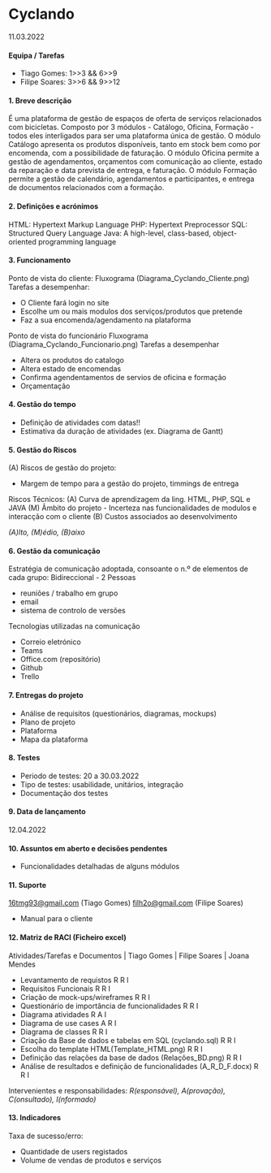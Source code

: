 # Cyclando
11.03.2022

#### Equipa / Tarefas 
- Tiago Gomes: 1>>3 && 6>>9
- Filipe Soares: 3>>6 && 9>>12

#### 1. Breve descrição
É uma plataforma de gestão de espaços de oferta de serviços relacionados com bicicletas.
Composto por 3 módulos - Catálogo, Oficina, Formação - todos eles interligados para ser uma plataforma única de gestão.
O módulo Catálogo apresenta os produtos disponíveis, tanto em stock bem como por encomenda, com a possibilidade de faturação.
O módulo Oficina permite a gestão de agendamentos, orçamentos com comunicação ao cliente, estado da reparação e data prevista de entrega, e faturação.
O módulo Formação permite a gestão de calendário, agendamentos e participantes, e entrega de documentos relacionados com a formação.


#### 2. Definições e acrónimos
HTML: Hypertext Markup Language
PHP: Hypertext Preprocessor
SQL: Structured Query Language
Java: A high-level, class-based, object-oriented programming language


#### 3. Funcionamento
Ponto de vista do cliente:
Fluxograma (Diagrama_Cyclando_Cliente.png)
Tarefas a desempenhar:
- O Cliente fará login no site
- Escolhe um ou mais modulos dos serviços/produtos que pretende
- Faz a sua encomenda/agendamento na plataforma

Ponto de vista do funcionário
Fluxograma (Diagrama_Cyclando_Funcionario.png)
Tarefas a desempenhar
- Altera os produtos do catalogo
- Altera estado de encomendas
- Confirma agendentamentos de servios de oficina e formação
- Orçamentação

#### 4. Gestão do tempo
- Definição de atividades com datas!!
- Estimativa da duração de atividades (ex. Diagrama de Gantt)

#### 5. Gestão do Riscos
(A) Riscos de gestão do projeto:
- Margem de tempo para a gestão do projeto, timmings de entrega

Riscos Técnicos:
(A) Curva de aprendizagem da ling. HTML, PHP, SQL e JAVA
(M) Âmbito do projeto - Incerteza nas funcionalidades de modulos e interacção com o cliente
(B) Custos associados ao desenvolvimento

*(A)lto, (M)édio, (B)aixo*

#### 6. Gestão da comunicação
Estratégia de comunicação adoptada, consoante o n.º de elementos de cada grupo:
Bidireccional - 2 Pessoas
- reuniões / trabalho em grupo 
- email
- sistema de controlo de versões

Tecnologias utilizadas na comunicação
- Correio eletrónico
- Teams
- Office.com (repositório)
- Github
- Trello

#### 7. Entregas do projeto
- Análise de requisitos (questionários, diagramas, mockups)
- Plano de projeto
- Plataforma
- Mapa da plataforma

#### 8. Testes
- Periodo de testes: 20 a 30.03.2022
- Tipo de testes: usabilidade, unitários, integração
- Documentação dos testes

#### 9. Data de lançamento
12.04.2022

#### 10. Assuntos em aberto e decisões pendentes
- Funcionalidades detalhadas de alguns módulos

#### 11. Suporte
16tmg93@gmail.com (Tiago Gomes)
filh2o@gmail.com (Filipe Soares)
- Manual para o cliente

#### 12. Matriz de RACI (Ficheiro excel)
Atividades/Tarefas e Documentos                           | Tiago Gomes | Filipe Soares | Joana Mendes
- Levantamento de requistos                                     R                R             I
- Requisitos Funcionais                                         R                R             I                                       
- Criação de mock-ups/wireframes                                R                R             I
- Questionário de importância de funcionalidades                R                R             I
- Diagrama atividades                                           R                A             I 
- Diagrama de use cases                                         A                R             I
- Diagrama de classes                                           R                R             I
- Criação da Base de dados e tabelas em SQL (cyclando.sql)      R                R             I
- Escolha do template HTML(Template_HTML.png)                   R                R             I
- Definição das relações da base de dados (Relações_BD.png)     R                R             I
- Análise de resultados e definição de funcionalidades (A_R_D_F.docx)         R                R             I

Intervenientes e responsabilidades:
*R(esponsável), A(provação), C(onsultado), I(nformado)*

#### 13. Indicadores
Taxa de sucesso/erro:
- Quantidade de users registados
- Volume de vendas de produtos e serviços

